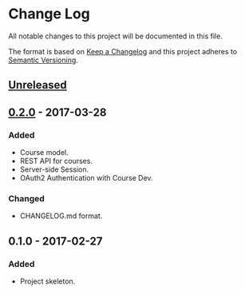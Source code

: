 # Change Log
All notable changes to this project will be documented in this file.

The format is based on [Keep a Changelog](http://keepachangelog.com/)
and this project adheres to [Semantic Versioning](http://semver.org/).

## [Unreleased][]

## [0.2.0][] - 2017-03-28
### Added
-   Course model.
-   REST API for courses.
-   Server-side Session.
-   OAuth2 Authentication with Course Dev.

### Changed
-   CHANGELOG.md format.

## 0.1.0 - 2017-02-27
### Added
-   Project skeleton.

[Unreleased]: https://github.ibm.com/bdu/chell/compare/0.2.0...HEAD
[0.2.0]: https://github.ibm.com/bdu/chell/compare/0.1.0...0.2.0
